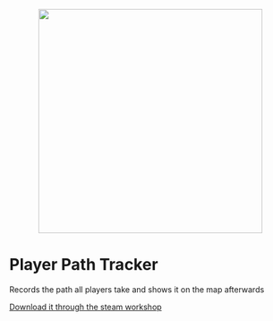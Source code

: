 <p align="center">
    <img src="https://github.com/ALVAROPING1/Trailmaker-mods/blob/master/Player%20Path%20Tracker/preview.png" width="400" height="400" />
</p>

# Player Path Tracker  

Records the path all players take and shows it on the map afterwards  

[Download it through the steam workshop](https://steamcommunity.com/sharedfiles/filedetails/?id=2521276008)
